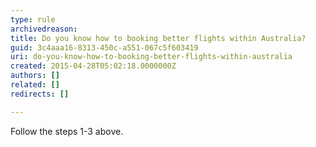 ```yaml
---
type: rule
archivedreason: 
title: Do you know how to booking better flights within Australia?
guid: 3c4aaa16-8313-450c-a551-067c5f603419
uri: do-you-know-how-to-booking-better-flights-within-australia
created: 2015-04-28T05:02:18.0000000Z
authors: []
related: []
redirects: []

---
```



<p>​Follow the steps 1-3 above.​​</p>
<br><excerpt class='endintro'></excerpt><br>



